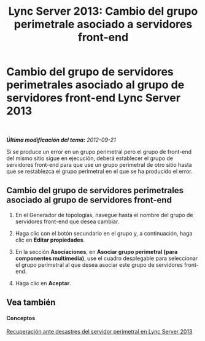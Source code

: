 ﻿---
title: "Lync Server 2013: Cambio del grupo perimetrale asociado a servidores front-end"
TOCTitle: Cambio del grupo de servidores perimetrales asociado al grupo de servidores front-end
ms:assetid: 369468c7-2c0b-48cc-bbc3-825dad7b85aa
ms:mtpsurl: https://technet.microsoft.com/es-es/library/JJ688023(v=OCS.15)
ms:contentKeyID: 49889045
ms.date: 01/07/2017
mtps_version: v=OCS.15
ms.translationtype: HT
---

# Cambio del grupo de servidores perimetrales asociado al grupo de servidores front-end Lync Server 2013

 

_**Última modificación del tema:** 2012-09-21_

Si se produce un error en un grupo perimetral pero el grupo de front-end del mismo sitio sigue en ejecución, deberá establecer el grupo de servidores front-end para que use un grupo perimetral de otro sitio hasta que se restablezca el grupo perimetral en el que se ha producido el error.

## Cambio del grupo de servidores perimetrales asociado al grupo de servidores front-end

1.  En el Generador de topologías, navegue hasta el nombre del grupo de servidores front-end que desea cambiar.

2.  Haga clic con el botón secundario en el grupo y, a continuación, haga clic en **Editar propiedades**.

3.  En la sección **Asociaciones**, en **Asociar grupo perimetral (para componentes multimedia)**, use el cuadro desplegable para seleccionar el grupo perimetral al que desea asociar este grupo de servidores front-end.

4.  Haga clic en **Aceptar**.

## Vea también

#### Conceptos

[Recuperación ante desastres del servidor perimetral en Lync Server 2013](lync-server-2013-edge-server-disaster-recovery.md)

